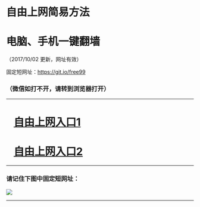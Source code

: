 ﻿# 自由上网简易方法

# 电脑、手机一键翻墙

（2017/10/02 更新，网址有效）

固定短网址：https://git.io/free99

### （微信如打不开，请转到浏览器打开）


***





# &nbsp;&nbsp; <a href="http://ft2659414304.fwtz-zhenx1001.xyz/fwqtz01.html?t=10020013228 " target="_blank">自由上网入口1</a>
# &nbsp;&nbsp; <a href="http://ft2596731314.fw-tzzhen1002.xyz/fwqtz02.html?t=10020018346 " target="_blank">自由上网入口2</a>
***

### 请记住下图中固定短网址：

<img src="https://s3-us-west-2.amazonaws.com/fwq-1001/yjfq-20170905okok.png" /> 


***

